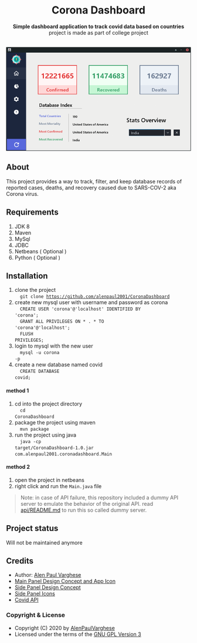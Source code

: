 <h1 align="center">Corona Dashboard</h1>
<p align="center"><strong>Simple dashboard application to track covid data based on countries</strong>
<br>project is made as part of college project</p>
<br/>
<div align="center">
<a href="https://www.youtube.com/watch?v=0Cw86psOSRY"><img src="src/main/resources/projectdemo.gif"></a>
</div>

<h2>About</h2>
This project provides a way to track, filter, and keep database records of reported cases, deaths, and recovery caused due to SARS-COV-2 aka Corona virus.

<h2>Requirements</h2>

1. JDK 8
2. Maven
3. MySql
4. JDBC
4. Netbeans ( Optional )
5. Python ( Optional )


<h2>Installation</h2>

1. clone the project<br/>
&emsp;<code>git clone https://github.com/alenpaul2001/CoronaDashboard</code>
2. create new mysql user with username and password as corona<br/>
&emsp;<code>CREATE USER 'corona'@'localhost' IDENTIFIED BY 'corona';</code><br/>
&emsp;<code>GRANT ALL PRIVILEGES ON * . * TO 'corona'@'localhost';</code><br/>
&emsp;<code>FLUSH PRIVILEGES;</code><br/>
3. login to mysql with the new user<br/>
&emsp;<code>mysql -u corona -p</code>
2. create a new database named covid<br/>
&emsp;<code>CREATE DATABASE covid;</code>


#### method 1
1. cd into the project directory<br/>
&emsp;<code>cd CoronaDashboard</code>
2. package the project using maven<br/>
&emsp;<code>mvn package</code>
3. run the project using java<br/>
&emsp;<code>java -cp target/CoronaDashboard-1.0.jar com.alenpaul2001.coronadashboard.Main</code>

#### method 2

1. open the project in netbeans
2. right click and run the <code>Main.java</code> file

> Note: in case of API failure, this repository included a dummy API server to emulate the behavior of the original API.
read <a href="api/README.md">api/README.md</a> to run this so called dummy server.

<h2>Project status</h2>
Will not be maintained anymore

<h2>Credits</h2>

- Author: <a href="https://github.com/alenpaul2001" target="_blank">Alen Paul Varghese</a>
- <a href="https://www.coronatracker.com/">Main Panel Design Concept and App Icon</a>
- <a href="https://dribbble.com/shots/6274923-Side-Navigation"> Side Panel Design Concept </a>
- <a href = "https://icons8.com/"> Side Panel Icons</a>
- <a href="https://api.covid19api.com/summary"> Covid API</a>

### Copyright & License 

* Copyright (C) 2020 by [AlenPaulVarghese](https://github.com/alenpaul2001)
* Licensed under the terms of the [GNU GPL Version 3](https://github.com/alenpaul2001/CoronaDashboard/blob/master/LICENSE)
